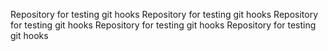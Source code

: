 Repository for testing git hooks
Repository for testing git hooks
Repository for testing git hooks
Repository for testing git hooks
Repository for testing git hooks
